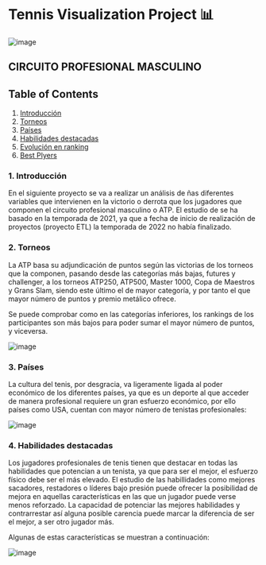 # Tennis Visualization Project 📊
![image](https://user-images.githubusercontent.com/113057530/203174689-f8ee378a-59c1-45b3-89e9-1ce15084b4ac.png)
## CIRCUITO PROFESIONAL MASCULINO

## Table of Contents
1. [Introducción](#introducción)
2. [Torneos](#torneos)
3. [Países](#países)
4. [Habilidades destacadas](#habilidades-destacadas)
5. [Evolución en ranking](#habilidades-destacadas)
6. [Best Plyers](#best-players)

### 1. Introducción
En el siguiente proyecto se va a realizar un análisis de ñas diferentes variables que intervienen en la victorio o derrota que los jugadores que componen el circuito profesional masculino o ATP.
El estudio de se ha basado en la temporada de 2021, ya que a fecha de inicio de realización de proyectos (proyecto ETL) la temporada de 2022 no había finalizado.

### 2. Torneos

La ATP basa su adjundicación de puntos según las victorias de los torneos que la componen, pasando desde las categorías más bajas, futures y challenger, a los torneos ATP250, ATP500, Master 1000, Copa de Maestros y Grans Slam, siendo este último el de mayor categoría, y por tanto el que mayor número de puntos y premio metálico ofrece.

Se puede comprobar como en las categorías inferiores, los rankings de los participantes son más bajos para poder sumar el mayor número de puntos, y viceversa.

![image](https://user-images.githubusercontent.com/113057530/203175882-e8dead03-a02c-4f63-99e2-9b4a59c80f9b.png)

### 3. Países

La cultura del tenis, por desgracia, va ligeramente ligada al poder económico de los diferentes países, ya que es un deporte al que acceder de manera profesional requiere un gran esfuerzo económico, por ello países como USA, cuentan con mayor número de tenistas profesionales:

![image](https://user-images.githubusercontent.com/113057530/203176264-683e16aa-1f94-4d27-ae1e-a061bb3711ac.png)

### 4. Habilidades destacadas

Los jugadores profesionales de tenis tienen que destacar en todas las habilidades que potencian a un tenista, ya que para ser el mejor, el esfuerzo físico debe ser el más elevado. El estudio de las habillidades como mejores sacadores, restadores o líderes bajo presión puede ofrecer la posibilidad de mejora en aquellas características en las que un jugador puede verse menos reforzado.
La capacidad de potenciar las mejores habilidades y contrarrestar así alguna posible carencia puede marcar la diferencia de ser el mejor, a ser otro jugador más.

Algunas de estas características se muestran a continuación:

![image](https://user-images.githubusercontent.com/113057530/203176760-43421d73-c08c-4e03-ad8c-07d8dc9d6c14.png)


